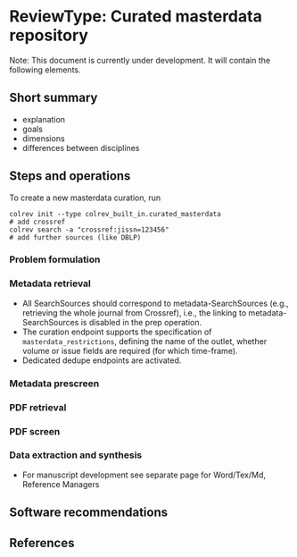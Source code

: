# ReviewType: Curated masterdata repository

Note: This document is currently under development. It will contain the following elements.

## Short summary

- explanation
- goals
- dimensions
- differences between disciplines

## Steps and operations

To create a new masterdata curation, run

```
colrev init --type colrev_built_in.curated_masterdata
# add crossref
colrev search -a "crossref:jissn=123456"
# add further sources (like DBLP)

```

### Problem formulation

### Metadata retrieval

- All SearchSources should correspond to metadata-SearchSources (e.g., retrieving the whole journal from Crossref), i.e., the linking to metadata-SearchSources is disabled in the prep operation.
- The curation endpoint supports the specification of ``masterdata_restrictions``, defining the name of the outlet, whether volume or issue fields are required (for which time-frame).
- Dedicated dedupe endpoints are activated.

### Metadata prescreen

### PDF retrieval

### PDF screen

### Data extraction and synthesis

- For manuscript development see separate page for Word/Tex/Md, Reference Managers

## Software recommendations

## References
